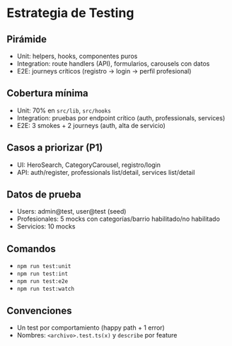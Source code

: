 # Estrategia de Testing

## Pirámide
- Unit: helpers, hooks, componentes puros
- Integration: route handlers (API), formularios, carousels con datos
- E2E: journeys críticos (registro → login → perfil profesional)

## Cobertura mínima
- Unit: 70% en `src/lib`, `src/hooks`
- Integration: pruebas por endpoint crítico (auth, professionals, services)
- E2E: 3 smokes + 2 journeys (auth, alta de servicio)

## Casos a priorizar (P1)
- UI: HeroSearch, CategoryCarousel, registro/login
- API: auth/register, professionals list/detail, services list/detail

## Datos de prueba
- Users: admin@test, user@test (seed)
- Profesionales: 5 mocks con categorías/barrio habilitado/no habilitado
- Servicios: 10 mocks

## Comandos
- `npm run test:unit`
- `npm run test:int`
- `npm run test:e2e`
- `npm run test:watch`

## Convenciones
- Un test por comportamiento (happy path + 1 error)
- Nombres: `<archivo>.test.ts(x)` y `describe` por feature